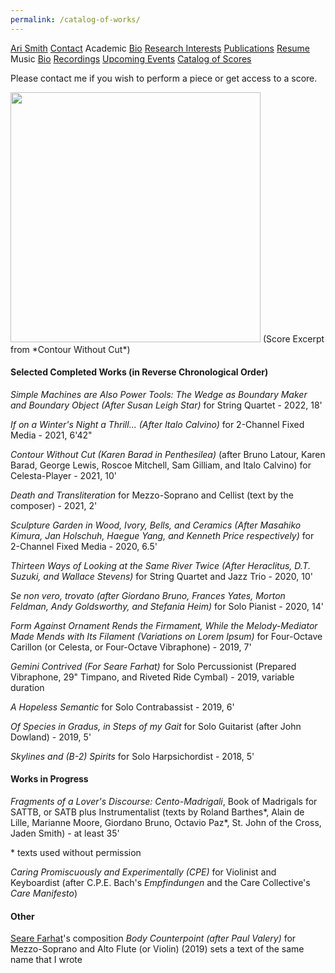 ```yaml
---
permalink: /catalog-of-works/
---
```


<div class="sidenav">
  <a href="../">Ari Smith</a>
  <a href="../contact">Contact</a>
  <atitle>Academic</atitle>
  <a href="../academic-bio"><asub>Bio</asub></a>
  <a href="../research-interests"><asub>Research Interests</asub></a>
  <a href="../publications"><asub>Publications</asub></a>
  <a href="../Ari Smith Resume as of 2022-02-11.pdf" download><asub>Resume</asub></a>
  <atitle>Music</atitle>
  <a href="../music-bio"><asub>Bio</asub></a>
  <a href="../recordings"><asub>Recordings</asub></a>
  <a href="../upcoming"><asub>Upcoming Events</asub></a>
  <a href="../catalog-of-works"><asub>Catalog of Scores</asub></a>
</div>

Please contact me if you wish to perform a piece or get access to a score.

<img src="../Score Excerpt for Website.png" width="400px" height="auto" style="padding-bottom: 0px; margin-bottom: 0px;">  
(Score Excerpt from *Contour Without Cut*)

#### Selected Completed Works (in Reverse Chronological Order)

*Simple Machines are Also Power Tools: The Wedge as Boundary Maker and Boundary Object (After Susan Leigh Star)* for String Quartet - 2022, 18'

*If on a Winter's Night a Thrill... (After Italo Calvino)* for 2-Channel Fixed Media - 2021, 6'42"

*Contour Without Cut (Karen Barad in Penthesilea)* (after Bruno Latour, Karen Barad, George Lewis, Roscoe Mitchell, Sam Gilliam, and Italo Calvino) for Celesta-Player - 2021, 10'

*Death and Transliteration* for Mezzo-Soprano and Cellist (text by the composer) - 2021, 2'

*Sculpture Garden in Wood, Ivory, Bells, and Ceramics (After Masahiko Kimura, Jan Holschuh, Haegue Yang, and Kenneth Price respectively)* for 2-Channel Fixed Media - 2020, 6.5'

*Thirteen Ways of Looking at the Same River Twice (After Heraclitus, D.T. Suzuki, and Wallace Stevens)* for String Quartet and Jazz Trio - 2020, 10'

*Se non vero, trovato (after Giordano Bruno, Frances Yates, Morton Feldman, Andy Goldsworthy, and Stefania Heim)* for Solo Pianist - 2020, 14'

*Form Against Ornament Rends the Firmament, While the Melody-Mediator Made Mends with Its Filament (Variations on Lorem Ipsum)* for Four-Octave Carillon (or Celesta, or Four-Octave Vibraphone) - 2019, 7'

*Gemini Contrived (For Seare Farhat)* for Solo Percussionist (Prepared Vibraphone, 29" Timpano, and Riveted Ride Cymbal) - 2019, variable duration

*A Hopeless Semantic* for Solo Contrabassist - 2019, 6'

*Of Species in Gradus, in Steps of my Gait* for Solo Guitarist (after John Dowland) - 2019, 5'

*Skylines and (B-2) Spirits* for Solo Harpsichordist - 2018, 5'

#### Works in Progress

*Fragments of a Lover's Discourse: Cento-Madrigali*, Book of Madrigals for SATTB, or SATB plus Instrumentalist (texts by Roland Barthes\*, Alain de Lille, Marianne Moore, Giordano Bruno, Octavio Paz\*, St. John of the Cross, Jaden Smith) - at least 35'

\* texts used without permission

*Caring Promiscuously and Experimentally (CPE)* for Violinist and Keyboardist (after C.P.E. Bach's *Empfindungen* and the Care Collective's *Care Manifesto*)

#### Other

[Seare Farhat](https://searefarhat.weebly.com/)'s composition *Body Counterpoint (after Paul Valery)* for Mezzo-Soprano and Alto Flute (or Violin) (2019) sets a text of the same name that I wrote
